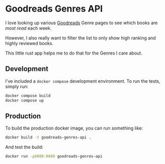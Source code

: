 # Goodreads Genres API

I love looking up various [Goodreads](https://www.goodreads.com) Genre pages to see which books are *most read* each week.

However, I also really want to filter the list to only show high ranking and highly reviewed books.

This little rust app helps me to do that for the Genres I care about.

## Development

I've included a `docker compose` development environment. To run the tests, simply run:

```bash
docker compose build
docker compose up
```

## Production

To build the production docker image, you can run something like:

```bash
docker build -t goodreads-genres-api .
```

And test the build:

```bash
docker run -p8080:8080 goodreads-genres-api
```
